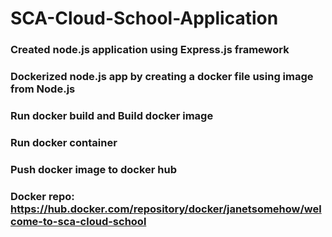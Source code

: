 # SCA-Cloud-School-Application

### Created node.js application using Express.js framework
### Dockerized node.js app by creating a docker file using image from Node.js
### Run docker build and Build docker image 
### Run docker container
### Push docker image to docker hub
### Docker repo: https://hub.docker.com/repository/docker/janetsomehow/welcome-to-sca-cloud-school
